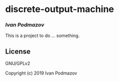 # discrete-output-machine
### _Ivan Podmazov_

This is a project to do ... something.

## License

GNU/GPLv2


Copyright (c) 2019 Ivan Podmazov


